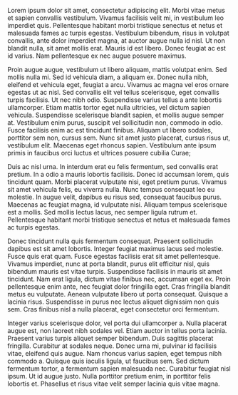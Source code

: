Lorem ipsum dolor sit amet, consectetur adipiscing elit. Morbi vitae metus et sapien convallis vestibulum. Vivamus facilisis velit mi, in vestibulum leo imperdiet quis. Pellentesque habitant morbi tristique senectus et netus et malesuada fames ac turpis egestas. Vestibulum bibendum, risus in volutpat convallis, ante dolor imperdiet magna, at auctor augue nulla id nisl. Ut non blandit nulla, sit amet mollis erat. Mauris id est libero. Donec feugiat ac est id varius. Nam pellentesque ex nec augue posuere maximus.

Proin augue augue, vestibulum ut libero aliquam, mattis volutpat enim. Sed mollis nulla mi. Sed id vehicula diam, a aliquam ex. Donec nulla nibh, eleifend et vehicula eget, feugiat a arcu. Vivamus ac magna vel eros ornare egestas ut ac nisl. Sed convallis elit vel tellus scelerisque, eget convallis turpis facilisis. Ut nec nibh odio. Suspendisse varius tellus a ante lobortis ullamcorper. Etiam mattis tortor eget nulla ultricies, vel dictum sapien vehicula. Suspendisse scelerisque blandit sapien, et mollis augue semper at. Vestibulum enim purus, suscipit vel sollicitudin non, commodo in odio. Fusce facilisis enim ac est tincidunt finibus. Aliquam ut libero sodales, porttitor sem non, cursus sem. Nunc sit amet justo placerat, cursus risus ut, vestibulum elit. Maecenas eget rhoncus sapien. Vestibulum ante ipsum primis in faucibus orci luctus et ultrices posuere cubilia Curae;

Duis ac nisl urna. In interdum erat eu felis fermentum, sed convallis erat pretium. In a odio a mauris lobortis facilisis. Donec id accumsan lorem, quis tincidunt quam. Morbi placerat vulputate nisi, eget pretium purus. Vivamus sit amet vehicula felis, eu viverra nulla. Nunc tempus consequat leo eu molestie. In augue velit, dapibus eu risus sed, consequat faucibus purus. Maecenas ac feugiat magna, id vulputate nisi. Aliquam tempus scelerisque est a mollis. Sed mollis lectus lacus, nec semper ligula rutrum et. Pellentesque habitant morbi tristique senectus et netus et malesuada fames ac turpis egestas.

Donec tincidunt nulla quis fermentum consequat. Praesent sollicitudin dapibus est sit amet lobortis. Integer feugiat maximus lacus sed molestie. Fusce quis erat quam. Fusce egestas facilisis erat sit amet pellentesque. Vivamus imperdiet, nunc at porta blandit, purus elit efficitur nisl, quis bibendum mauris est vitae turpis. Suspendisse facilisis in mauris sit amet tincidunt. Nam erat ligula, dictum vitae finibus nec, accumsan eget ex. Proin pellentesque enim ante, nec feugiat dolor fringilla eget. Cras fringilla blandit metus eu vulputate. Aenean vulputate libero ut porta consequat. Quisque a lacinia risus. Suspendisse in purus nec lectus aliquet dignissim non quis sem. Cras finibus nisl a nulla placerat, eget consectetur orci fermentum.

Integer varius scelerisque dolor, vel porta dui ullamcorper a. Nulla placerat augue est, non laoreet nibh sodales vel. Etiam auctor in tellus porta lacinia. Praesent varius turpis aliquet semper bibendum. Duis sagittis placerat fringilla. Curabitur at sodales neque. Donec urna mi, pulvinar id facilisis vitae, eleifend quis augue. Nam rhoncus varius sapien, eget tempus nibh commodo a. Quisque quis iaculis ligula, ut faucibus sem. Sed dictum fermentum tortor, a fermentum sapien malesuada nec. Curabitur feugiat nisl ipsum. Ut id augue justo. Nulla porttitor pretium enim, in porttitor felis lobortis et. Phasellus et risus vitae velit semper lacinia quis vitae magna.
